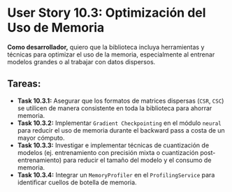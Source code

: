 
# User Story 10.3: Optimización del Uso de Memoria

**Como desarrollador,** quiero que la biblioteca incluya herramientas y técnicas para optimizar el uso de la memoria, especialmente al entrenar modelos grandes o al trabajar con datos dispersos.

## Tareas:

- **Task 10.3.1:** Asegurar que los formatos de matrices dispersas (`CSR`, `CSC`) se utilicen de manera consistente en toda la biblioteca para ahorrar memoria.
- **Task 10.3.2:** Implementar `Gradient Checkpointing` en el módulo `neural` para reducir el uso de memoria durante el backward pass a costa de un mayor cómputo.
- **Task 10.3.3:** Investigar e implementar técnicas de cuantización de modelos (ej. entrenamiento con precisión mixta o cuantización post-entrenamiento) para reducir el tamaño del modelo y el consumo de memoria.
- **Task 10.3.4:** Integrar un `MemoryProfiler` en el `ProfilingService` para identificar cuellos de botella de memoria.
